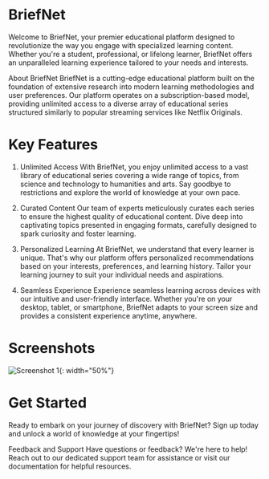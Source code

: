 # BriefNet
Welcome to BriefNet, your premier educational platform designed to revolutionize the way you engage with specialized learning content. Whether you're a student, professional, or lifelong learner, BriefNet offers an unparalleled learning experience tailored to your needs and interests.

About BriefNet
BriefNet is a cutting-edge educational platform built on the foundation of extensive research into modern learning methodologies and user preferences. Our platform operates on a subscription-based model, providing unlimited access to a diverse array of educational series structured similarly to popular streaming services like Netflix Originals.

# Key Features
1. Unlimited Access
With BriefNet, you enjoy unlimited access to a vast library of educational series covering a wide range of topics, from science and technology to humanities and arts. Say goodbye to restrictions and explore the world of knowledge at your own pace.

2. Curated Content
Our team of experts meticulously curates each series to ensure the highest quality of educational content. Dive deep into captivating topics presented in engaging formats, carefully designed to spark curiosity and foster learning.

3. Personalized Learning
At BriefNet, we understand that every learner is unique. That's why our platform offers personalized recommendations based on your interests, preferences, and learning history. Tailor your learning journey to suit your individual needs and aspirations.

4. Seamless Experience
Experience seamless learning across devices with our intuitive and user-friendly interface. Whether you're on your desktop, tablet, or smartphone, BriefNet adapts to your screen size and provides a consistent experience anytime, anywhere.

# Screenshots
![Screenshot 1](screenshots/s1.png){: width="50%"}
# Get Started
Ready to embark on your journey of discovery with BriefNet? Sign up today and unlock a world of knowledge at your fingertips!

Feedback and Support
Have questions or feedback? We're here to help! Reach out to our dedicated support team for assistance or visit our documentation for helpful resources.